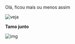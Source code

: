 Olá, ficou mais ou menos assim

![veja](https://user-images.githubusercontent.com/77756047/211304452-220fedf0-f91b-490f-8a65-a60ce860bc5c.png)

**Tamo junto**

![img](https://i.imgur.com/eXFkpog.jpeg)
